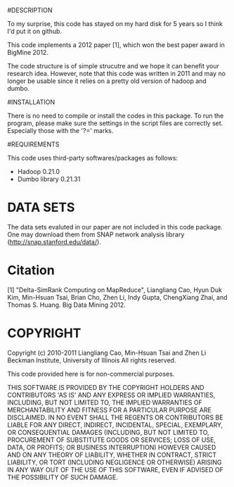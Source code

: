 

#DESCRIPTION

To my surprise, this code has stayed on my hard disk for 5 years so I think I'd put it on github. 

This code implements a 2012 paper [1], which won the best paper award in BigMine 2012. 

The code structure is of simple strucutre and we hope it can benefit your research idea. However, note that this code was written in 2011 and may no longer be usable since it relies on a pretty old version of hadoop and dumbo. 


#INSTALLATION

There is no need to compile or install the codes in this package.
To run the program, please make sure the settings in the script files
are correctly set. Especially those with the '?=' marks.


#REQUIREMENTS

This code uses third-party softwares/packages as follows:
- Hadoop 0.21.0   
- Dumbo library 0.21.31   


# DATA SETS

The data sets evaluted in our paper are not included in this code package. 
One may download them from SNAP network analysis library 
(http://snap.stanford.edu/data/).

# Citation

[1] "Delta-SimRank Computing on MapReduce",
Liangliang Cao, Hyun Duk Kim, Min-Hsuan Tsai, Brian Cho, Zhen Li, Indy Gupta,
ChengXiang Zhai, and Thomas S. Huang. Big Data Mining 2012.


# COPYRIGHT
Copyright (c) 2010-2011 
Liangliang Cao, Min-Hsuan Tsai and Zhen Li
Beckman Institute, University of Illinois
All rights reserved.

This code provided here is for non-commercial purposes.

THIS SOFTWARE IS PROVIDED BY THE COPYRIGHT HOLDERS AND CONTRIBUTORS
'AS IS' AND ANY EXPRESS OR IMPLIED WARRANTIES, INCLUDING, BUT NOT
LIMITED TO, THE IMPLIED WARRANTIES OF MERCHANTABILITY AND FITNESS FOR
A PARTICULAR PURPOSE ARE DISCLAIMED.  IN NO EVENT SHALL THE REGENTS OR
CONTRIBUTORS BE LIABLE FOR ANY DIRECT, INDIRECT, INCIDENTAL, SPECIAL,
EXEMPLARY, OR CONSEQUENTIAL DAMAGES (INCLUDING, BUT NOT LIMITED TO,
PROCUREMENT OF SUBSTITUTE GOODS OR SERVICES; LOSS OF USE, DATA, OR
PROFITS; OR BUSINESS INTERRUPTION) HOWEVER CAUSED AND ON ANY THEORY OF
LIABILITY, WHETHER IN CONTRACT, STRICT LIABILITY, OR TORT (INCLUDING
NEGLIGENCE OR OTHERWISE) ARISING IN ANY WAY OUT OF THE USE OF THIS
SOFTWARE, EVEN IF ADVISED OF THE POSSIBILITY OF SUCH DAMAGE.
